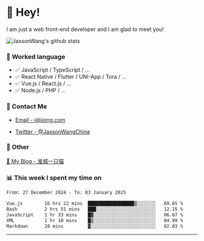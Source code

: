 # 👋 Hey!

I am just a web front-end developer and I am glad to meet you!

![JaxsonWang's github stats](https://github-readme-stats.vercel.app/api?username=JaxsonWang&&show_icons=true&&title_color=1abc9c&&icon_color=1abc9c)


### 📝 Worked language

- ✅ JavaScript / TypeScript / ...
- ✅ React Native / Flutter / UNI-App / Tora / ...
- ✅ Vue.js / React.js / ...
- ✅ Node.js / PHP / ...

### 📮 Contact Me

- [Email - i@iiong.com](mailto:i@iiong.com)

- [Twitter - @JaxsonWangChina](https://twitter.com/JaxsonWangChina)

### 🤪 Other

[📌 My Blog - 淮城一只猫](https://iiong.com)

### 📊 This week I spent my time on

<!--START_SECTION:waka-->

```txt
From: 27 December 2024 - To: 03 January 2025

Vue.js        16 hrs 22 mins  █████████████████▒░░░░░░░   69.65 %
Bash          2 hrs 51 mins   ███░░░░░░░░░░░░░░░░░░░░░░   12.15 %
JavaScript    1 hr 33 mins    █▓░░░░░░░░░░░░░░░░░░░░░░░   06.67 %
XML           1 hr 10 mins    █▒░░░░░░░░░░░░░░░░░░░░░░░   04.99 %
Markdown      28 mins         ▓░░░░░░░░░░░░░░░░░░░░░░░░   02.03 %
```

<!--END_SECTION:waka-->

---
